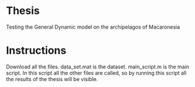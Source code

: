 # Thesis
Testing the General Dynamic model on the archipelagos of Macaronesia

# Instructions
Download all the files.
data_set.mat is the dataset.
main_script.m is the main script.
In this script all the other files are called,
so by running this script all the results of the thesis will be visible.

